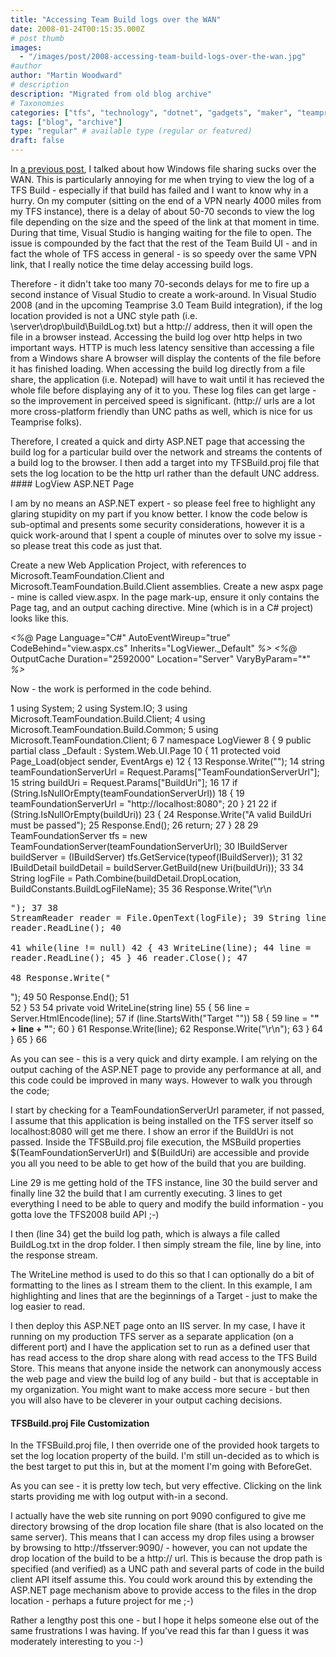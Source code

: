 ```yaml
---
title: "Accessing Team Build logs over the WAN"
date: 2008-01-24T00:15:35.000Z
# post thumb
images:
  - "/images/post/2008-accessing-team-build-logs-over-the-wan.jpg"
#author
author: "Martin Woodward"
# description
description: "Migrated from old blog archive"
# Taxonomies
categories: ["tfs", "technology", "dotnet", "gadgets", "maker", "teamprise", "web", "programming", "podcast"]
tags: ["blog", "archive"]
type: "regular" # available type (regular or featured)
draft: false
---
```

In [a previous post](http://www.woodwardweb.com/teamprise/000413.html), I talked about how Windows file sharing sucks over the WAN. This is particularly annoying for me when trying to view the log of a TFS Build - especially if that build has failed and I want to know why in a hurry. On my computer (sitting on the end of a VPN nearly 4000 miles from my TFS instance), there is a delay of about 50-70 seconds to view the log file depending on the size and the speed of the link at that moment in time.  During that time, Visual Studio is hanging waiting for the file to open.  The issue is compounded by the fact that the rest of the Team Build UI - and in fact the whole of TFS access in general - is so speedy over the same VPN link, that I really notice the time delay accessing build logs.  

Therefore - it didn't take too many 70-seconds delays for me to fire up a second instance of Visual Studio to create a work-around.  In Visual Studio 2008 (and in the upcoming Teamprise 3.0 Team Build integration), if the log location provided is not a UNC style path (i.e. \\server\drop\build\BuildLog.txt) but a http:// address, then it will open the file in a browser instead.  Accessing the build log over http helps in two important ways.     HTTP is much less latency sensitive than accessing a file from a Windows share     A browser will display the contents of the file before it has finished loading.  When accessing the build log directly from a file share, the application (i.e. Notepad) will have to wait until it has recieved the whole file before displaying any of it to you.  These log files can get large - so the improvement in perceived speed is significant. (http:// urls are a lot more cross-platform friendly than UNC paths as well, which is nice for us Teamprise folks).    

Therefore, I created  a quick and dirty ASP.NET page that accessing the build log for a particular build over the network and streams the contents of a build log to the browser.  I then add a target into my TFSBuild.proj file that sets the log location to be the http url rather than the default UNC address.  #### LogView ASP.NET Page  

I am by no means an ASP.NET expert - so please feel free to highlight any glaring stupidity on my part if you know better.  I know the code below is sub-optimal and presents some security considerations, however it is a quick work-around that I spent a couple of minutes over to solve my issue - so please treat this code as just that.  

Create a new Web Application Project, with references to Microsoft.TeamFoundation.Client and Microsoft.TeamFoundation.Build.Client assemblies.  Create a new aspx page - mine is called view.aspx.  In the page mark-up, ensure it only contains the Page tag, and an output caching directive.  Mine (which is in a C# project) looks like this.  

*<%*@ Page Language="C#" AutoEventWireup="true" CodeBehind="view.aspx.cs" Inherits="LogViewer._Default" *%>*
*<%*@ OutputCache Duration="2592000" Location="Server" VaryByParam="*" *%>*

Now - the work is performed in the code behind.   

  1 using System;
  2 using System.IO;
  3 using Microsoft.TeamFoundation.Build.Client;
  4 using Microsoft.TeamFoundation.Build.Common;
  5 using Microsoft.TeamFoundation.Client;
  6 
  7 namespace LogViewer
  8 {
  9     public partial class _Default : System.Web.UI.Page
 10     {
 11         protected void Page_Load(object sender, EventArgs e)
 12         {
 13             Response.Write("<html>");
 14             string teamFoundationServerUrl = Request.Params["TeamFoundationServerUrl"];
 15             string buildUri = Request.Params["BuildUri"];
 16 
 17             if (String.IsNullOrEmpty(teamFoundationServerUrl))
 18             {
 19                 teamFoundationServerUrl = "http://localhost:8080";
 20             }
 21 
 22             if (String.IsNullOrEmpty(buildUri))
 23             {
 24                 Response.Write("<title>LogViewer Error</title><body>A valid BuildUri must be passed</body></html>");
 25                 Response.End();
 26                 return;
 27             }
 28 
 29             TeamFoundationServer tfs = new TeamFoundationServer(teamFoundationServerUrl);
 30             IBuildServer buildServer = (IBuildServer) tfs.GetService(typeof(IBuildServer));
 31 
 32             IBuildDetail buildDetail = buildServer.GetBuild(new Uri(buildUri));
 33 
 34             String logFile = Path.Combine(buildDetail.DropLocation, BuildConstants.BuildLogFileName);
 35 
 36             Response.Write("<title>Build Log: " + buildDetail.BuildNumber + "</title><body>\r\n<pre>");
 37 
 38             StreamReader reader = File.OpenText(logFile);
 39             String line = reader.ReadLine();
 40             
 41             while(line != null)
 42             {
 43                 WriteLine(line);
 44                 line = reader.ReadLine();
 45             }
 46             reader.Close();
 47             
 48             Response.Write("</pre></html>");
 49 
 50             Response.End();
 51             
 52         }
 53 
 54         private void WriteLine(string line)
 55         {
 56             line = Server.HtmlEncode(line);
 57             if (line.StartsWith("Target ""))
 58             {
 59                 line = "<strong>" + line + "</strong>";
 60             }
 61             Response.Write(line);
 62             Response.Write("\r\n");
 63         }
 64     }
 65 }
 66 

As you can see - this is a very quick and dirty example.  I am relying on the output caching of the ASP.NET page to provide any performance at all, and this code could be improved in many ways.  However to walk you through the code;

I start by checking for a TeamFoundationServerUrl parameter, if not passed, I assume that this application is being installed on the TFS server itself so localhost:8080 will get me there. I show an error if the BuildUri is not passed.  Inside the TFSBuild.proj file execution, the MSBuild properties $(TeamFoundationServerUrl) and $(BuildUri) are accessible and provide you all you need to be able to get how of the build that you are building.

Line 29 is me getting hold of the TFS instance, line 30 the build server and finally line 32 the build that I am currently executing.  3 lines to get everything I need to be able to query and modify the build information - you gotta love the TFS2008 build API ;-)

I then (line 34) get the build log path, which is always a file called BuildLog.txt in the drop folder.  I then simply stream the file, line by line, into the response stream.

The WriteLine method is used to do this so that I can optionally do a bit of formatting to the lines as I stream them to the client.  In this example, I am highlighting and lines that are the beginnings of a Target - just to make the log easier to read.

I then deploy this ASP.NET page onto an IIS server.  In my case, I have it running on my production TFS server as a separate application (on a different port) and I have the application set to run as a defined user that has read access to the drop share along with read access to the TFS Build Store.  This means that anyone inside the network can anonymously access the web page and view the build log of any build - but that is acceptable in my organization.  You might want to make access more secure - but then you will also have to be cleverer in your output caching decisions.

#### TFSBuild.proj File Customization

In the TFSBuild.proj file, I then override one of the provided hook targets to set the log location property of the build.  I'm still un-decided as to which is the best target to put this in, but at the moment I'm going with BeforeGet.

<Target Name="BeforeGet">   <SetBuildProperties TeamFoundationServerUrl="$(TeamFoundationServerUrl)"      BuildUri="$(BuildUri)"      LogLocation="http://tfsserver:9090/logs/view.aspx?BuildUri=$(BuildUri)" /> </Target>

As you can see - it is pretty low tech, but very effective.  Clicking on the link starts providing me with log output with-in a second.

I actually have the web site running on port 9090 configured to give me directory browsing of the drop location file share (that is also located on the same server).  This means that I can access my drop files using a browser by browsing to http://tfsserver:9090/ - however, you can not update the drop location of the build to be a http:// url.  This is because the drop path is specified (and verified) as a UNC path and several parts of code in the build client API itself assume this.  You could work around this by extending the ASP.NET page mechanism above to provide access to the files in the drop location - perhaps a future project for me ;-)

Rather a lengthy post this one - but I hope it helps someone else out of the same frustrations I was having.  If you've read this far than I guess it was moderately interesting to you :-)